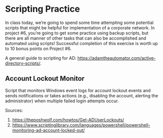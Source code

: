 # Scripting Practice

In class today, we’re going to spend some time attempting some potential scripts that might be helpful for implementation of a corporate network. In project #6, you’re going to get some practice using backup scripts, but there are all manner of other tasks that can also be accomplished and automated using scripts!  Successful completion of this exercise is worth up to 10 bonus points on Project #6.

A general guide to scripting for AD: https://adamtheautomator.com/active-directory-scripts/.


## Account Lockout Monitor
 Script that monitors Windows event logs for account lockout events and sends notifications or takes actions (e.g., disabling the account, alerting the administrator) when multiple failed login attempts occur.

Sources: 
1. https://theposhwolf.com/howtos/Get-ADUserLockouts/
2. https://www.scriptinglibrary.com/languages/powershell/powershell-monitoring-ad-account-locked-out/

#  